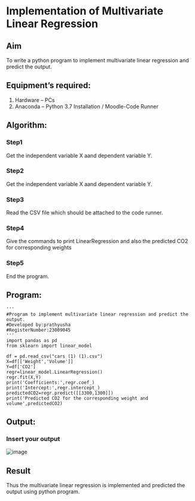 # Implementation of Multivariate Linear Regression
## Aim
To write a python program to implement multivariate linear regression and predict the output.
## Equipment’s required:
1.	Hardware – PCs
2.	Anaconda – Python 3.7 Installation / Moodle-Code Runner
## Algorithm:
### Step1
Get the independent variable X aand dependent variable Y.
### Step2
Get the independent variable X aand dependent variable Y.
### Step3
Read the CSV file which should be attached to the code runner.
### Step4
Give the commands to print LinearRegression and also the predicted CO2 for corresponding weights
### Step5
End the program.

## Program:
```
'''
#Program to implement multivariate linear regression and predict the output.
#Developed by:prathyusha
#RegisterNumber:23009045
'''
import pandas as pd
from sklearn import linear_model

df = pd.read_csv("cars (1) (1).csv")
X=df[['Weight','Volume']]
Y=df['CO2']
regr=linear_model.LinearRegression()
regr.fit(X,Y)
print('Coefficients:',regr.coef_)
print('Intercept:',regr.intercept_)
predictedCO2=regr.predict([[3300,1300]])
print('Predicted CO2 for the corresponding weight and volume',predictedCO2)
```
## Output:

### Insert your output

![image](https://github.com/prathyusharavi/Multivariate-Linear-Regression/assets/147474424/be138b02-27fa-45af-852c-b584d58863cf)


## Result
Thus the multivariate linear regression is implemented and predicted the output using python program.
